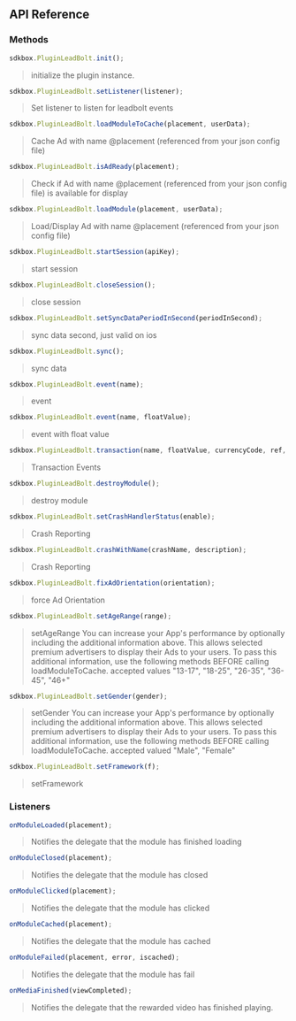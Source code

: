 ## API Reference

### Methods
```javascript
sdkbox.PluginLeadBolt.init();
```
>  initialize the plugin instance.

```javascript
sdkbox.PluginLeadBolt.setListener(listener);
```
> Set listener to listen for leadbolt events

```javascript
sdkbox.PluginLeadBolt.loadModuleToCache(placement, userData);
```
> Cache Ad with name @placement (referenced from your json config file)

```javascript
sdkbox.PluginLeadBolt.isAdReady(placement);
```
> Check if Ad with name @placement (referenced from your json config file) is available for display

```javascript
sdkbox.PluginLeadBolt.loadModule(placement, userData);
```
> Load/Display Ad with name @placement (referenced from your json config file)

```javascript
sdkbox.PluginLeadBolt.startSession(apiKey);
```
> start session

```javascript
sdkbox.PluginLeadBolt.closeSession();
```
> close session

```javascript
sdkbox.PluginLeadBolt.setSyncDataPeriodInSecond(periodInSecond);
```
> sync data second, just valid on ios

```javascript
sdkbox.PluginLeadBolt.sync();
```
> sync data

```javascript
sdkbox.PluginLeadBolt.event(name);
```
> event

```javascript
sdkbox.PluginLeadBolt.event(name, floatValue);
```
> event with float value

```javascript
sdkbox.PluginLeadBolt.transaction(name, floatValue, currencyCode, ref, instant);
```
> Transaction Events

```javascript
sdkbox.PluginLeadBolt.destroyModule();
```
> destroy module

```javascript
sdkbox.PluginLeadBolt.setCrashHandlerStatus(enable);
```
> Crash Reporting

```javascript
sdkbox.PluginLeadBolt.crashWithName(crashName, description);
```
> Crash Reporting

```javascript
sdkbox.PluginLeadBolt.fixAdOrientation(orientation);
```
> force Ad Orientation

```javascript
sdkbox.PluginLeadBolt.setAgeRange(range);
```
> setAgeRange
You can increase your App's performance by optionally including the additional information above. This allows selected premium advertisers to display their Ads to your users. To pass this additional information, use the following methods BEFORE calling loadModuleToCache.
accepted values "13-17", "18-25", "26-35", "36-45", "46+"

```javascript
sdkbox.PluginLeadBolt.setGender(gender);
```
> setGender
You can increase your App's performance by optionally including the additional information above. This allows selected premium advertisers to display their Ads to your users. To pass this additional information, use the following methods BEFORE calling loadModuleToCache.
accepted valued "Male", "Female"

```javascript
sdkbox.PluginLeadBolt.setFramework(f);
```
> setFramework


### Listeners
```javascript
onModuleLoaded(placement);
```
> Notifies the delegate that the module has finished loading

```javascript
onModuleClosed(placement);
```
> Notifies the delegate that the module has closed

```javascript
onModuleClicked(placement);
```
> Notifies the delegate that the module has clicked

```javascript
onModuleCached(placement);
```
> Notifies the delegate that the module has cached

```javascript
onModuleFailed(placement, error, iscached);
```
> Notifies the delegate that the module has fail

```javascript
onMediaFinished(viewCompleted);
```
> Notifies the delegate that the rewarded video has finished playing.


